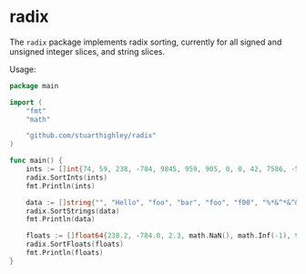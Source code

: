# radix

The `radix` package implements radix sorting, currently for all signed and unsigned integer slices, and string slices.

Usage:

```go
package main

import (
	"fmt"
	"math"

	"github.com/stuarthighley/radix"
)

func main() {
	ints := []int{74, 59, 238, -784, 9845, 959, 905, 0, 0, 42, 7586, -5467984, 7586}
	radix.SortInts(ints)
	fmt.Println(ints)

	data := []string{"", "Hello", "foo", "bar", "foo", "f00", "%*&^*&^&", "***"}
	radix.SortStrings(data)
	fmt.Println(data)

	floats := []float64{238.2, -784.0, 2.3, math.NaN(), math.Inf(-1), 9845.768, -959.7485, 7.8, 7.8}
	radix.SortFloats(floats)
	fmt.Println(floats)
}
```
